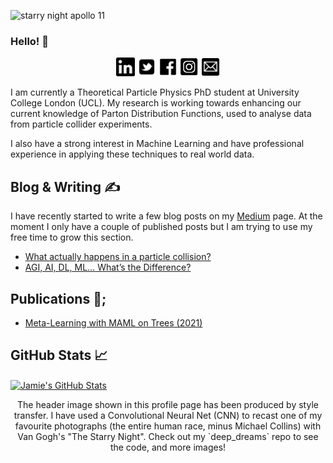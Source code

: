 ![starry night apollo 11](https://github.com/jamie-mcg/jamie-mcg/blob/add_photos/Pictures/cover_graphic.png)

### Hello! 👋 

<p align='center'>
<a href="https://www.linkedin.com/in/jamiewmcgowan/"><img height="30" src="https://github.com/jamie-mcg/jamie-mcg/blob/main/social_media/linkedin.svg"></a>
<a href="https://www.linkedin.com/in/jamiewmcgowan/"><img height="30" src="https://github.com/jamie-mcg/jamie-mcg/blob/main/social_media/twitter.png"></a>
<a href="https://www.linkedin.com/in/jamiewmcgowan/"><img height="30" src="https://github.com/jamie-mcg/jamie-mcg/blob/main/social_media/facebook.svg"></a>
<a href="https://www.linkedin.com/in/jamiewmcgowan/"><img height="30" src="https://github.com/jamie-mcg/jamie-mcg/blob/main/social_media/instagram.png"></a>
<a href="https://www.linkedin.com/in/jamiewmcgowan/"><img height="30" src="https://github.com/jamie-mcg/jamie-mcg/blob/main/social_media/mail.svg"></a>
</p>

I am currently a Theoretical Particle Physics PhD student at University College London (UCL). My research is working towards enhancing our current knowledge of Parton Distribution Functions, used to analyse data from particle collider experiments.

I also have a strong interest in Machine Learning and have professional experience in applying these techniques to real world data.

## Blog & Writing &#x270d;

I have recently started to write a few blog posts on my [Medium](https://j-w-mcgowan18.medium.com/) page. At the moment I only have a couple of published posts but I am trying to use my free time to grow this section.

* [What actually happens in a particle collision?](https://medium.com/particle-physics-101/what-actually-happens-in-a-particle-collision-8a962d1647dd)
* [AGI, AI, DL, ML… What’s the Difference?](https://medium.com/swlh/agi-ai-dl-ml-whats-the-difference-cfdf749667c9)

## Publications :page_facing_up:;

* [Meta-Learning with MAML on Trees (2021)](https://arxiv.org/abs/2103.04691)

## GitHub Stats &#x1f4c8;

<!-- <p align='center'>
<img align="center" src="https://github-readme-stats.vercel.app/api?username=jamie-mcg&theme=react&show_icons=True&count_private=True"/>
</p> -->
<!-- <a href="https://github.com/jamie-mcg/jamie-mcg">
  <img align="center" src="https://github-readme-stats.vercel.app/api/top-langs/?username=jamie-mcg&hide=java,html&title_color=ffffff&text_color=c9cacc&icon_color=2bbc8a&bg_color=1d1f21" />
</a> -->
<a href="https://github.com/jamie-mcg/jamie-mcg">
  <img align="center" src="https://github-readme-stats.vercel.app/api?username=jamie-mcg&theme=react&show_icons=True&count_private=True&title_color=ffffff&text_color=c9cacc&icon_color=2bbc8a&bg_color=1d1f21" alt="Jamie's GitHub Stats" />
</a>

<p align='center'>
  The header image shown in this profile page has been produced by style transfer. I have used a Convolutional Neural Net (CNN) to recast one of my favourite photographs (the entire human race, minus Michael Collins) with Van Gogh's "The Starry Night". Check out my `deep_dreams` repo to see the code, and more images!
</p>

<!--
**jamie-mcg/jamie-mcg** is a ✨ _special_ ✨ repository because its `README.md` (this file) appears on your GitHub profile.

Here are some ideas to get you started:

- 🔭 I’m currently working on ...
- 🌱 I’m currently learning ...
- 👯 I’m looking to collaborate on ...
- 🤔 I’m looking for help with ...
- 💬 Ask me about ...
- 📫 How to reach me: ...
- 😄 Pronouns: ...
- ⚡ Fun fact: ...
-->
